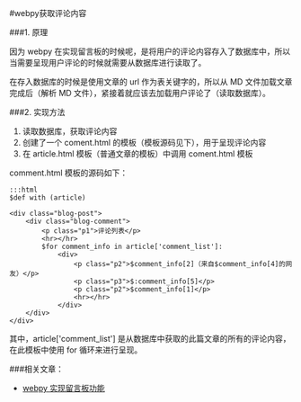 #webpy获取评论内容

###1. 原理

因为 webpy 在实现留言板的时候呢，是将用户的评论内容存入了数据库中，所以当需要呈现用户评论的时候就需要从数据库进行读取了。

在存入数据库的时候是使用文章的 url 作为表关键字的，所以从 MD 文件加载文章完成后（解析 MD 文件），紧接着就应该去加载用户评论了（读取数据库）。


###2. 实现方法

1. 读取数据库，获取评论内容
2. 创建了一个 coment.html 的模板（模板源码见下），用于呈现评论内容
3. 在 article.html 模板（普通文章的模板）中调用 coment.html 模板

comment.html 模板的源码如下：

    :::html
    $def with (article)

    <div class="blog-post">
        <div class="blog-comment">
            <p class="p1">评论列表</p>
            <hr></hr>
            $for comment_info in article['comment_list']:
                <div>
                    <p class="p2">$comment_info[2]（来自$comment_info[4]的网友）</p>
                    <p class="p3">$:comment_info[5]</p>
                    <p class="p2">$comment_info[1]</p>
                    <hr></hr>
                </div>
        </div>
    </div>

其中，article['comment_list'] 是从数据库中获取的此篇文章的所有的评论内容，在此模板中使用 for 循环来进行呈现。
    
    
###相关文章：
* [webpy 实现留言板功能](http://www.qjwgg.com/webpy/webpy_comment.html)
